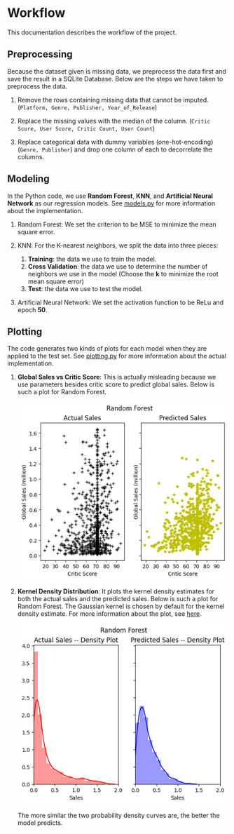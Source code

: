 # Workflow

This documentation describes the workflow of the project.

## Preprocessing

Because the dataset given is missing data, we preprocess the data first and save the result in a SQLite Database. Below are the steps we have taken to preprocess the data.

1. Remove the rows containing missing data that cannot be imputed. (`Platform, Genre, Publisher, Year_of_Release`)

2. Replace the missing values with the median of the column. (`Critic Score, User Score, Critic Count, User Count`)

3. Replace categorical data with dummy variables (one-hot-encoding) (`Genre, Publisher`) and drop one column of each to decorrelate the columns.

## Modeling

In the Python code, we use **Random Forest**, **KNN**, and **Artificial Neural Network** as our regression models. See [models.py](../models.py) for more information about the implementation.

1. Random Forest: We set the criterion to be MSE to minimize the mean square error.

2. KNN: For the K-nearest neighbors, we split the data into three pieces:
   1. **Training**: the data we use to train the model.
   2. **Cross Validation**: the data we use to determine the number of neighbors we use in the model (Choose the **k** to minimize the root mean square error)
   3. **Test**: the data we use to test the model.

3. Artificial Neural Network: We set the activation function to be ReLu and epoch **50**.

## Plotting

The code generates two kinds of plots for each model when they are applied to the test set. See [plotting.py](../plotting.py) for more information about the actual implementation.

1. **Global Sales vs Critic Score**: This is actually misleading because we use parameters besides critic score to predict global sales. Below is such a plot for Random Forest.

    ![](../../graphs/random_forest.png)

2. **Kernel Density Distribution**: It plots the kernel density estimates for both the actual sales and the predicted sales. Below is such a plot for Random Forest. The Gaussian kernel is chosen by default for the kernel density estimate. For more information about the plot, see [here](https://seaborn.pydata.org/generated/seaborn.kdeplot.html#seaborn.kdeplot).

    ![](../../graphs/random_forest_hist.png)

    The more similar the two probability density curves are, the better the model predicts.